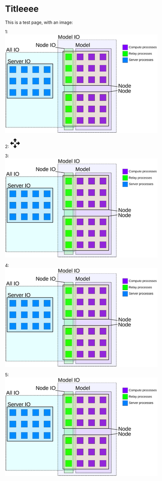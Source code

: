 # Titleeee
This is a test page, with an image:


1: ![Alt text](communicators.svg "a title")

2: ![](png.png)

3: ![](communicators.svg)

4: <img src="./communicators.svg">

5: ![joij](./communicators.svg)
